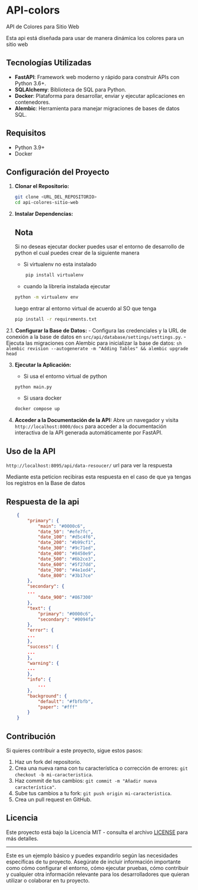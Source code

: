 # API-colors

API de Colores para Sitio Web

Esta api está diseñada para usar de manera dinámica los colores para un sitio web

## Tecnologías Utilizadas

- **FastAPI**: Framework web moderno y rápido para construir APIs con Python 3.6+.
- **SQLAlchemy**: Biblioteca de SQL para Python.
- **Docker**: Plataforma para desarrollar, enviar y ejecutar aplicaciones en contenedores.
- **Alembic**: Herramienta para manejar migraciones de bases de datos SQL.

## Requisitos

- Python 3.9+
- Docker

## Configuración del Proyecto

1. **Clonar el Repositorio:**
    ```sh
    git clone <URL_DEL_REPOSITORIO>
    cd api-colores-sitio-web
    ```
2. **Instalar Dependencias:**
    ## Nota
    Si no deseas ejecutar docker puedes usar el entorno de desarrollo de python el cual puedes crear de la siguiente manera
    * Si virtualenv no esta instalado

    ```sh
        pip install virtualenv
    ```

    * cuando la libreria instalada  ejecutar

    ```sh
    python -m virtualenv env
    ```
    luego entrar al entorno virtual de acuerdo al SO que tenga

    ```sh
    pip install -r requirements.txt
    ```

2.1. **Configurar la Base de Datos:**
    - Configura las credenciales y la URL de conexión a la base de datos en `src/api/database/settings/settings.py`.
    - Ejecuta las migraciones con Alembic para inicializar la base de datos:
        ```sh
        alembic revision --autogenerate -m "Adding Tables" && alembic upgrade head
        ```

3. **Ejecutar la Aplicación:**
    * Si usa el entorno virtual de python
    ```sh
    python main.py
    ```
    * Si usara docker 
    ```sh
    docker compose up
    ```



4. **Acceder a la Documentación de la API:**
    Abre un navegador y visita `http://localhost:8000/docs` para acceder a la documentación interactiva de la API generada automáticamente por FastAPI.

## Uso de la API
`http://localhost:8095/api/data-resoucer/` url para ver la respuesta

Mediante esta  peticion recibiras esta respuesta en el caso de que ya tengas los registros en la Base de datos

## Respuesta de la api 
```json
    {
        "primary": {
            "main": "#0000c6",
            "date_50": "#efe7fc",
            "date_100": "#d5c4f6",
            "date_200": "#b99cf1",
            "date_300": "#9c71ed",
            "date_400": "#8450e9",
            "date_500": "#6b2ce3",
            "date_600": "#5f27dd",
            "date_700": "#4e1ed4",
            "date_800": "#3b17ce"
        },
        "secondary": {
        ...
            "date_900": "#867300"
        },
        "text": {
            "primary": "#0000c6",
            "secondary": "#0094fa"
        },
        "error": {
        ...
        },
        "success": {
        ...
        },
        "warning": {
        ...
        },
        "info": {
            ...
        },
        "background": {
            "default": "#fbfbfb",
            "paper": "#fff"
        }
    }
```

## Contribución

Si quieres contribuir a este proyecto, sigue estos pasos:

1. Haz un fork del repositorio.
2. Crea una nueva rama con tu característica o corrección de errores: `git checkout -b mi-caracteristica`.
3. Haz commit de tus cambios: `git commit -m "Añadir nueva característica"`.
4. Sube tus cambios a tu fork: `git push origin mi-caracteristica`.
5. Crea un pull request en GitHub.

## Licencia

Este proyecto está bajo la Licencia MIT - consulta el archivo [LICENSE](LICENSE) para más detalles.

---

Este es un ejemplo básico y puedes expandirlo según las necesidades específicas de tu proyecto. Asegúrate de incluir información importante como cómo configurar el entorno, cómo ejecutar pruebas, cómo contribuir y cualquier otra información relevante para los desarrolladores que quieran utilizar o colaborar en tu proyecto.